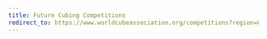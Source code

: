 ```yaml
---
title: Future Cubing Competitions
redirect_to: https://www.worldcubeassociation.org/competitions?region=USA&search=California&state=present&year=all+years&from_date=&to_date=&delegate=&display=list
---
```

